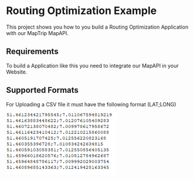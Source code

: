 # Routing Optimization Example 

This project shows you how to you build a Routing Optimization Application with our MapTrip MapAPI. 

## Requirements

To build a Application like this you need to integrate our MapAPI in your Website.

## Supported Formats

For Uploading a CSV file it must have the following format (LAT;LONG)

![](readme_png/KoordinatenFormat.png)